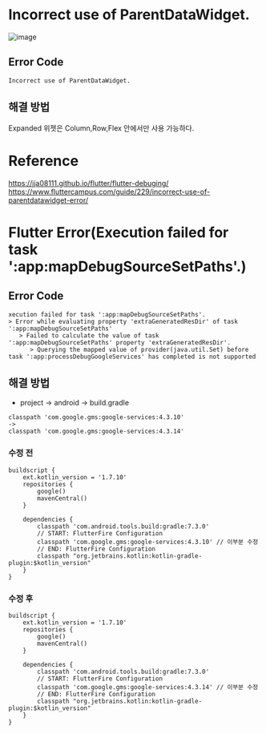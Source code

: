 # Incorrect use of ParentDataWidget.
![image](https://github.com/choijaegwon/choijaegwon.github.io/assets/68246962/43398c44-8dc7-4939-92ce-5ed33dd8f55c)  

## Error Code
~~~
Incorrect use of ParentDataWidget.
~~~

## 해결 방법
Expanded 위젯은 Column,Row,Flex 안에서만 사용 가능하다. 

# Reference
https://jja08111.github.io/flutter/flutter-debuging/  
https://www.fluttercampus.com/guide/229/incorrect-use-of-parentdatawidget-error/  

# Flutter Error(Execution failed for task ':app:mapDebugSourceSetPaths'.)

## Error Code
~~~
xecution failed for task ':app:mapDebugSourceSetPaths'.
> Error while evaluating property 'extraGeneratedResDir' of task ':app:mapDebugSourceSetPaths'
   > Failed to calculate the value of task ':app:mapDebugSourceSetPaths' property 'extraGeneratedResDir'.
      > Querying the mapped value of provider(java.util.Set) before task ':app:processDebugGoogleServices' has completed is not supported
~~~
  
## 해결 방법
- project → android → build.gradle

~~~
classpath 'com.google.gms:google-services:4.3.10'
->
classpath 'com.google.gms:google-services:4.3.14'
~~~

### 수정 전
~~~
buildscript {
    ext.kotlin_version = '1.7.10'
    repositories {
        google()
        mavenCentral()
    }

    dependencies {
        classpath 'com.android.tools.build:gradle:7.3.0'
        // START: FlutterFire Configuration
        classpath 'com.google.gms:google-services:4.3.10' // 이부분 수정
        // END: FlutterFire Configuration
        classpath "org.jetbrains.kotlin:kotlin-gradle-plugin:$kotlin_version"
    }
}
~~~

### 수정 후
~~~
buildscript {
    ext.kotlin_version = '1.7.10'
    repositories {
        google()
        mavenCentral()
    }

    dependencies {
        classpath 'com.android.tools.build:gradle:7.3.0'
        // START: FlutterFire Configuration
        classpath 'com.google.gms:google-services:4.3.14' // 이부분 수정
        // END: FlutterFire Configuration
        classpath "org.jetbrains.kotlin:kotlin-gradle-plugin:$kotlin_version"
    }
}
~~~